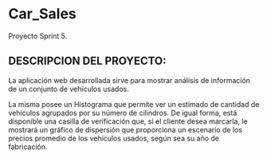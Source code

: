 # Car_Sales
Proyecto Sprint 5.

## DESCRIPCION DEL PROYECTO:

La aplicación web desarrollada sirve para mostrar análisis de información de un conjunto de vehículos usados.

La misma posee un Histograma que permite ver un estimado de cantidad de vehículos agrupados por su número de cilindros. De igual forma, está disponible una casilla de verificación que, si el cliente desea marcarla, le mostrará un gráfico de dispersión que proporciona un escenario de los precios promedio de los vehículos usados, según sea su año de fabricación.